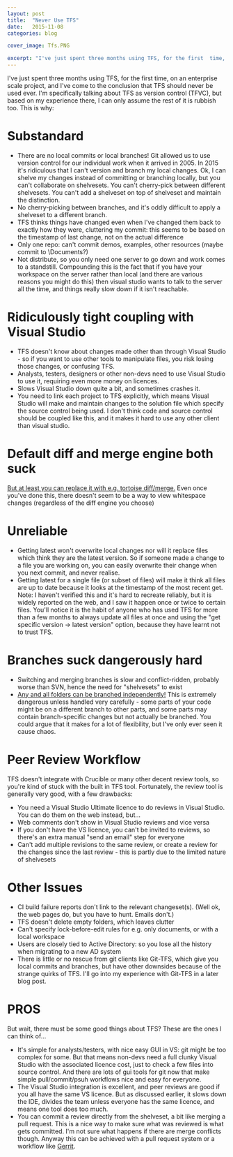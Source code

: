 ```yaml
---
layout: post
title:  "Never Use TFS"
date:   2015-11-08
categories: blog

cover_image: Tfs.PNG

excerpt: "I've just spent three months using TFS, for the first  time, on an enterprise scale project, and I've come to the conclusion that TFS should never be used ever."
---
```

I've just spent three months using TFS, for the first  time, on an enterprise scale project, and I've come to the conclusion that TFS should never be used ever. I'm specifically talking about TFS as version control (TFVC), but based on my experience there, I can only assume the rest of it is rubbish too. This is why:

# Substandard
* There are no local commits or local branches! Git allowed us to use version control for our individual work when it arrived in 2005. In 2015 it's ridiculous that I can't version and branch my local changes. Ok, I can shelve my changes instead of committing or branching locally, but you can't collaborate on shelvesets. You can't cherry-pick between different shelvesets. You can't add a shelveset on top of shelveset and maintain the distinction.
* No cherry-picking between branches, and it's oddly difficult to apply a shelveset to a different branch.
* TFS thinks things have changed even when I've changed them back to exactly how they were, cluttering my commit: this seems to be based on the timestamp of last change, not on the actual difference
* Only one repo: can't commit demos, examples, other resources (maybe commit to \Documents?)
* Not distribute, so you only need one server to go down and work comes to a standstill. Compounding this is the fact that if you have your workspace on the server rather than local (and there are various reasons you might do this) then visual studio wants to talk to the server all the time, and things really slow down if it isn't reachable.

# Ridiculously tight coupling with Visual Studio
* TFS doesn't know about changes made other than through Visual Studio - so if you want to use other tools to manipulate files, you risk losing those changes, or confusing TFS.
* Analysts, testers, designers or other non-devs need to use Visual Studio to use it, requiring even more money on licences.
* Slows Visual Studio down quite a bit, and sometimes crashes it.
* You need to link each project to TFS explicitly, which means Visual Studio will make and maintain changes to the solution file which specify the source control being used. I don't think code and source control should be coupled like this, and it makes it hard to use any other client than visual studio.

# Default diff and merge engine both suck
[But at least you can replace it with e.g. tortoise diff/merge.](http://blogs.msdn.com/b/jmanning/archive/2006/02/20/diff-merge-configuration-in-team-foundation-common-command-and-argument-values.aspx)
Even once you've done this, there doesn't seem to be a way to view whitespace changes (regardless of the diff engine you choose)

# Unreliable
* Getting latest won't overwrite local changes nor will it replace files which think they are the latest version. So if someone made a change to a file you are working on, you can easily overwrite their change when you next commit, and never realise.
* Getting latest for a single file (or subset of files) will make it think all files are up to date because it looks at the timestamp of the most recent get. Note: I haven't verified this and it's hard to recreate reliably, but it is widely reported on the web, and I saw it happen once or twice to certain files. You'll notice it is the habit of anyone who has used TFS for more than a few months to always update all files at once and using the "get specific version -> latest version" option, because they have learnt not to trust TFS.

# Branches suck dangerously hard
* Switching and merging branches is slow and conflict-ridden, probably worse than SVN, hence the need for "shelvesets" to exist
* [Any and all folders can be branched independently!](https://msdn.microsoft.com/en-us/library/ms181425.aspx) This is extremely dangerous unless handled very carefully - some parts of your code might be on a different branch to other parts, and some parts may contain branch-specific changes but not actually be branched. You could argue that it makes for a lot of flexibility, but I've only ever seen it cause chaos.

# Peer Review Workflow
TFS doesn't integrate with Crucible or many other decent review tools, so you're kind of stuck with the built in TFS tool. Fortunately, the review tool is generally very good, with a few drawbacks:
* You need a Visual Studio Ultimate licence to do reviews in Visual Studio. You can do them on the web instead, but... 
* Web comments don't show in Visual Studio reviews and vice versa
* If you don't have the VS licence, you can't be invited to reviews, so there's an extra manual "send an email" step for everyone
* Can't add multiple revisions to the same review, or create a review for the changes since the last review - this is partly due to the limited nature of shelvesets

# Other Issues
* CI build failure reports don't link to the relevant changeset(s). (Well ok, the web pages do, but you have to hunt. Emails don't.)
* TFS doesn't delete empty folders, which leaves clutter
* Can't specify lock-before-edit rules for e.g. only documents, or with a local workspace
* Users are closely tied to Active Directory: so you lose all the history when migrating to a new AD system
* There is little or no rescue from git clients like Git-TFS, which give you local commits and branches, but have other downsides because of the strange quirks of TFS. I'll go into my experience with Git-TFS in a later blog post.


# PROS

But wait, there must be some good things about TFS? These are the ones I can think of...

* It's simple for analysts/testers, with nice easy GUI in VS: git might be too complex for some. But that means non-devs need a full clunky Visual Studio with the associated licence cost, just to check a few files into source control. And there are lots of gui tools for git now that make simple pull/commit/psuh workflows nice and easy for everyone.
* The Visual Studio integration is excellent, and peer reviews are good if you all have the same VS licence. But as discussed earlier, it slows down the IDE, divides the team unless everyone has the same licence, and means one tool does too much.
* You can commit a review directly from the shelveset, a bit like merging a pull request. This is a nice way to make sure what was reviewed is what gets committed. I'm not sure what happens if there are merge conflicts though. Anyway this can be achieved with a pull request system or a workflow like [Gerrit](https://code.google.com/p/gerrit/).

